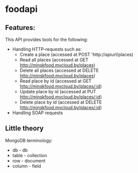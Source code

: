 # foodapi

## Features:
This API provides tools for the following:
* Handling HTTP-requests such as:
  * Create a place (accessed at POST 'http://apiurl/places)
  * Read all places (accessed at GET http://minskfood.mycloud.by/places)
  * Delete all places (accessed at DELETE http://minskfood.mycloud.by/places)
  * Read place by id (accessed at GET http://minskfood.mycloud.by/places/:id)
  * Update place by id (accessed at PUT http://minskfood.mycloud.by/places/:id)
  * Delete place by id (accessed at DELETE http://minskfood.mycloud.by/places/:id)
* Handling SOAP requests
## Little theory
MongoDB terminology:
* db - db
* table - collection
* row - document
* column - field

